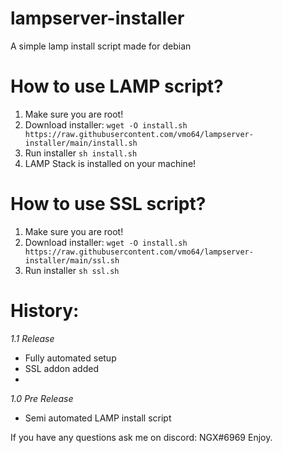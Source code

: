 # lampserver-installer
A simple lamp install script made for debian


# How to use LAMP script?
1. Make sure you are root!
2. Download installer: `wget -O install.sh https://raw.githubusercontent.com/vmo64/lampserver-installer/main/install.sh`
3. Run installer `sh install.sh`
4. LAMP Stack is installed on your machine!

# How to use SSL script?
1. Make sure you are root!
2. Download installer: `wget -O install.sh https://raw.githubusercontent.com/vmo64/lampserver-installer/main/ssl.sh`
3. Run installer `sh ssl.sh`

# History:
*1.1 Release*
- Fully automated setup
- SSL addon added
-

*1.0 Pre Release*
- Semi automated LAMP install script

If you have any questions ask me on discord: NGX#6969
Enjoy.
